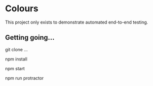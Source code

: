# Colours

This project only exists to demonstrate automated end-to-end testing.

## Getting going...

git clone ...

npm install

npm start

npm run protractor
